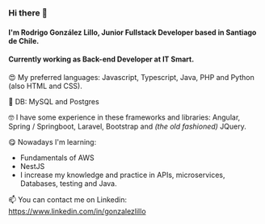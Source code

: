 ### Hi there 👋

#### I'm Rodrigo González Lillo, Junior Fullstack Developer based in Santiago de Chile.

#### Currently working as Back-end Developer at IT Smart.

😍 My preferred languages: Javascript, Typescript, Java, PHP and Python (also HTML and CSS).

🤖 DB: MySQL and Postgres

🤓 I have some experience in these frameworks and libraries: Angular, Spring / Springboot, Laravel, Bootstrap and *(the old fashioned)* JQuery.

😋 Nowadays I'm learning:
   - Fundamentals of AWS
   - NestJS
   - I increase my knowledge and practice in APIs, microservices, Databases, testing and Java.

📫 You can contact me on Linkedin: https://www.linkedin.com/in/gonzalezlillo

